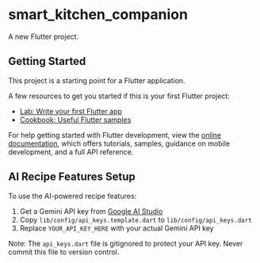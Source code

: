 # smart_kitchen_companion

A new Flutter project.

## Getting Started

This project is a starting point for a Flutter application.

A few resources to get you started if this is your first Flutter project:

- [Lab: Write your first Flutter app](https://docs.flutter.dev/get-started/codelab)
- [Cookbook: Useful Flutter samples](https://docs.flutter.dev/cookbook)

For help getting started with Flutter development, view the
[online documentation](https://docs.flutter.dev/), which offers tutorials,
samples, guidance on mobile development, and a full API reference.

## AI Recipe Features Setup

To use the AI-powered recipe features:

1. Get a Gemini API key from [Google AI Studio](https://makersuite.google.com/app/apikey)
2. Copy `lib/config/api_keys.template.dart` to `lib/config/api_keys.dart`
3. Replace `YOUR_API_KEY_HERE` with your actual Gemini API key

Note: The `api_keys.dart` file is gitignored to protect your API key. Never commit this file to version control.
